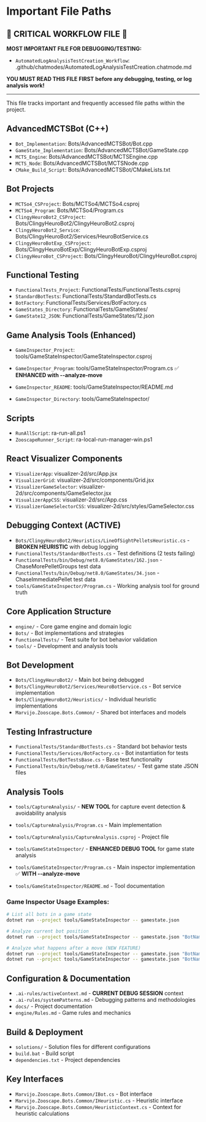 # Important File Paths

## 🚨 CRITICAL WORKFLOW FILE 🚨

**MOST IMPORTANT FILE FOR DEBUGGING/TESTING:**
- `AutomatedLogAnalysisTestCreation_Workflow`: .github/chatmodes/AutomatedLogAnalysisTestCreation.chatmode.md

**YOU MUST READ THIS FILE FIRST before any debugging, testing, or log analysis work!**

---

This file tracks important and frequently accessed file paths within the project.

## AdvancedMCTSBot (C++)

- `Bot_Implementation`: Bots/AdvancedMCTSBot/Bot.cpp
- `GameState_Implementation`: Bots/AdvancedMCTSBot/GameState.cpp
- `MCTS_Engine`: Bots/AdvancedMCTSBot/MCTSEngine.cpp
- `MCTS_Node`: Bots/AdvancedMCTSBot/MCTSNode.cpp
- `CMake_Build_Script`: Bots/AdvancedMCTSBot/CMakeLists.txt

## Bot Projects

- `MCTSo4_CSProject`: Bots/MCTSo4/MCTSo4.csproj
- `MCTSo4_Program`: Bots/MCTSo4/Program.cs
- `ClingyHeuroBot2_CSProject`: Bots/ClingyHeuroBot2/ClingyHeuroBot2.csproj
- `ClingyHeuroBot2_Service`: Bots/ClingyHeuroBot2/Services/HeuroBotService.cs
- `ClingyHeuroBotExp_CSProject`: Bots/ClingyHeuroBotExp/ClingyHeuroBotExp.csproj
- `ClingyHeuroBot_CSProject`: Bots/ClingyHeuroBot/ClingyHeuroBot.csproj

## Functional Testing

- `FunctionalTests_Project`: FunctionalTests/FunctionalTests.csproj
- `StandardBotTests`: FunctionalTests/StandardBotTests.cs
- `BotFactory`: FunctionalTests/Services/BotFactory.cs
- `GameStates_Directory`: FunctionalTests/GameStates/
- `GameState12_JSON`: FunctionalTests/GameStates/12.json

## Game Analysis Tools (Enhanced)

- `GameInspector_Project`: tools/GameStateInspector/GameStateInspector.csproj
- `GameInspector_Program`: tools/GameStateInspector/Program.cs ✅ **ENHANCED with --analyze-move**
- `GameInspector_README`: tools/GameStateInspector/README.md

- `GameInspector_Directory`: tools/GameStateInspector/

## Scripts

- `RunAllScript`: ra-run-all.ps1
- `ZooscapeRunner_Script`: ra-local-run-manager-win.ps1

## React Visualizer Components

- `VisualizerApp`: visualizer-2d/src/App.jsx
- `VisualizerGrid`: visualizer-2d/src/components/Grid.jsx
- `VisualizerGameSelector`: visualizer-2d/src/components/GameSelector.jsx
- `VisualizerAppCSS`: visualizer-2d/src/App.css
- `VisualizerGameSelectorCSS`: visualizer-2d/src/styles/GameSelector.css

## Debugging Context (ACTIVE)
- `Bots/ClingyHeuroBot2/Heuristics/LineOfSightPelletsHeuristic.cs` - **BROKEN HEURISTIC** with debug logging
- `FunctionalTests/StandardBotTests.cs` - Test definitions (2 tests failing)
- `FunctionalTests/bin/Debug/net8.0/GameStates/162.json` - ChaseMorePelletGroups test data
- `FunctionalTests/bin/Debug/net8.0/GameStates/34.json` - ChaseImmediatePellet test data
- `tools/GameStateInspector/Program.cs` - Working analysis tool for ground truth

## Core Application Structure
- `engine/` - Core game engine and domain logic
- `Bots/` - Bot implementations and strategies
- `FunctionalTests/` - Test suite for bot behavior validation
- `tools/` - Development and analysis tools

## Bot Development
- `Bots/ClingyHeuroBot2/` - Main bot being debugged
- `Bots/ClingyHeuroBot2/Services/HeuroBotService.cs` - Bot service implementation
- `Bots/ClingyHeuroBot2/Heuristics/` - Individual heuristic implementations
- `Marvijo.Zooscape.Bots.Common/` - Shared bot interfaces and models

## Testing Infrastructure
- `FunctionalTests/StandardBotTests.cs` - Standard bot behavior tests
- `FunctionalTests/Services/BotFactory.cs` - Bot instantiation for tests
- `FunctionalTests/BotTestsBase.cs` - Base test functionality
- `FunctionalTests/bin/Debug/net8.0/GameStates/` - Test game state JSON files

## Analysis Tools
- `tools/CaptureAnalysis/` - **NEW TOOL** for capture event detection & avoidability analysis
- `tools/CaptureAnalysis/Program.cs` - Main implementation
- `tools/CaptureAnalysis/CaptureAnalysis.csproj` - Project file

- `tools/GameStateInspector/` - **ENHANCED DEBUG TOOL** for game state analysis
- `tools/GameStateInspector/Program.cs` - Main inspector implementation ✅ **WITH --analyze-move**
- `tools/GameStateInspector/README.md` - Tool documentation


### Game Inspector Usage Examples:
```bash
# List all bots in a game state
dotnet run --project tools/GameStateInspector -- gamestate.json

# Analyze current bot position
dotnet run --project tools/GameStateInspector -- gamestate.json "BotName"

# Analyze what happens after a move (NEW FEATURE)
dotnet run --project tools/GameStateInspector -- gamestate.json "BotName" --analyze-move Up
dotnet run --project tools/GameStateInspector -- gamestate.json "BotName" --analyze-move Left
```

## Configuration & Documentation
- `.ai-rules/activeContext.md` - **CURRENT DEBUG SESSION** context
- `.ai-rules/systemPatterns.md` - Debugging patterns and methodologies
- `docs/` - Project documentation
- `engine/Rules.md` - Game rules and mechanics

## Build & Deployment
- `solutions/` - Solution files for different configurations
- `build.bat` - Build script
- `dependencies.txt` - Project dependencies

## Key Interfaces
- `Marvijo.Zooscape.Bots.Common/IBot.cs` - Bot interface
- `Marvijo.Zooscape.Bots.Common/IHeuristic.cs` - Heuristic interface
- `Marvijo.Zooscape.Bots.Common/HeuristicContext.cs` - Context for heuristic calculations